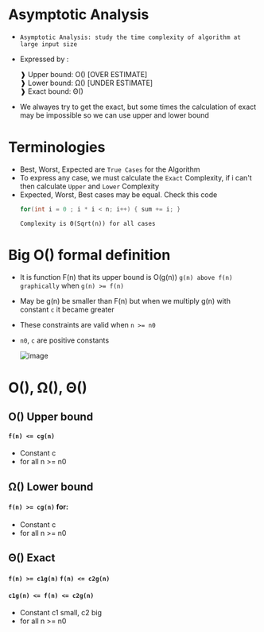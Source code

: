 # Asymptotic Analysis
- `Asymptotic Analysis: study the time complexity of algorithm at large input size`
-  Expressed by :<br>

    ❱ Upper bound: O() [OVER ESTIMATE] <br> 
    ❱ Lower bound: Ω() [UNDER ESTIMATE] <br>
    ❱ Exact bound: Θ() <br>
    
- We alwayes try to get the exact, but some times the calculation of exact may be impossible so we can use upper and lower bound
  
# Terminologies 
- Best, Worst, Expected are `True Cases` for the Algorithm
- To express any case, we must calculate the `Exact` Complexity, if i can't then calculate `Upper` and `Lower` Complexity
- Expected, Worst, Best cases may be equal. Check this code 
  ```cs
  for(int i = 0 ; i * i < n; i++) { sum += i; }
  ```
  `Complexity is Θ(Sqrt(n)) for all cases`

# Big O() formal definition
- It is function F(n) that its upper bound is O(g(n)) `g(n) above f(n) graphically` when `g(n) >= f(n)`
- May be g(n) be smaller than F(n) but when we multiply g(n) with constant `c` it became greater
- These constraints are valid when `n >= n0`
- `n0`, `c` are positive constants

    ![image](https://user-images.githubusercontent.com/99830416/221245227-d9315216-f9be-485f-97c6-7f743c5788be.png)

# O(), Ω(), Θ()

## O() Upper bound 
#### `f(n) <= cg(n)` 
- Constant c 
- for all n >= n0

## Ω() Lower bound
#### `f(n) >= cg(n)` for: <br>
- Constant c
- for all n >= n0 

## Θ() Exact
#### `f(n) >= c1g(n)` `f(n) <= c2g(n)`
#### `c1g(n) <= f(n) <= c2g(n)`
- Constant c1 small, c2 big
- for all n >= n0 
